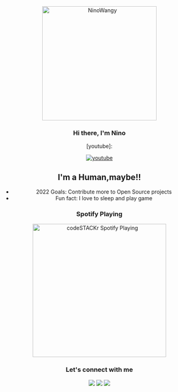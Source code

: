 <div align="center">
<img src="https://telegra.ph/file/977fbfc7afc3fe6c4bd11.jpg" alt="NinoWangy" width="300" />



### Hi there, I'm Nino


[youtube]:

[![youtube](https://user-images.githubusercontent.com/48546605/113478804-60441c80-94b5-11eb-9cb3-c7dbc61657a7.jpg)](https://youtube.com/channel/UCofvtddjxVV_2gOAqGen_sg)

## I'm a Human,maybe!!

- 2022 Goals: Contribute more to Open Source projects
- Fun fact: I love to sleep and play game

### Spotify Playing 

[<img src="https://now-playing-codestackr.vercel.app/api/spotify-playing" alt="codeSTACKr Spotify Playing" width="350" />](https://open.spotify.com/user/swyqyimdc12jajde4vpwd2x1b)

### Let's connect with me
<p>
<a href="http://wa.me/6288286421519 target="blank"><img src="https://img.shields.io/badge/Whatsapp-30302f?style=flat&logo=whatsapp" /></a>
<a href="https://t.me/Nino_chann target="blank"><img src="https://img.shields.io/badge/Telegram-30302f?style=flat&logo=telegram" /></a>
<a href="https://www.instagram.com/nino.chan26/?i=81okh27ab18i&utm_content=k4y4j00" target="blank"><img src="https://img.shields.io/badge/Instagram-30302f?style=flat&logo=instagram" /></a>
